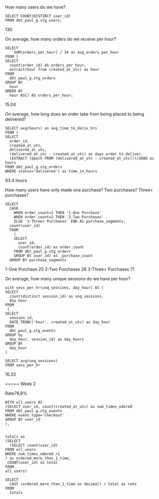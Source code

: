 How many users do we have?
```
SELECT COUNT(DISTINCT user_id)
FROM dbt_paul_g.stg_users;
```
130


On average, how many orders do we receive per hour?
```
SELECT 
    SUM(orders_per_hour) / 24 as avg_orders_per_hour
FROM (
SELECT 
  count(order_id) AS orders_per_hour, 
  extract(hour from created_at_utc) as hour
FROM 
  dbt_paul_g.stg_orders
GROUP BY 
  hour
ORDER BY
  hour ASC) AS orders_per_hour;
```
15.04


On average, how long does an order take from being placed to being delivered?
```
SELECT avg(hours) as avg_time_to_deliv_hrs 
FROM (
SELECT 
  order_id, 
  created_at_utc, 
  delivered_at_utc, 
  (delivered_at_utc - created_at_utc) as days_order_to_deliver,
  (EXTRACT (epoch FROM (delivered_at_utc - created_at_utc)))/3600 as hours
FROM dbt_paul_g.stg_orders
WHERE status='delivered') as time_in_hours
```
93.4 hours 

How many users have only made one purchase? Two purchases? Three+ purchases?

```
SELECT
  CASE 
    WHEN order_count=1 THEN '1-One Purchase'
    WHEN order_count=2 THEN '2-Two Purchases'
    ELSE '3-Three+ Purchases' END AS purchase_segments, 
  count(user_id)
  FROM
    (
    SELECT 
      user_id, 
      count(order_id) as order_count
    FROM dbt_paul_g.stg_orders
    GROUP BY user_id) as _purchase_count
  GROUP BY purchase_segments
```
  1-One Purchase     25
  2-Two Purchases    28
  3-Three+ Purchases 71


On average, how many unique sessions do we have per hour?

```
with sess_per_hr(unq_sessions, day_hour) AS (
SELECT
  count(distinct session_id) as unq_sessions,
  day_hour
FROM
 (
SELECT 
  session_id,
  DATE_TRUNC('hour', created_at_utc) as day_hour
FROM 
  dbt_paul_g.stg_events
GROUP by
  day_hour, session_id) as day_hours
GROUP BY 
  day_hour
)

SELECT avg(unq_sessions)
FROM sess_per_hr
```
16.33


=====
Week 2

Rate79,8%

```
WITH all_users AS 
(SELECT user_id, count(created_at_utc) as num_times_odered
FROM dbt_paul_g.stg_events
WHERE event_type='checkout'
GROUP BY user_id
),


totals as
(SELECT 
  (SELECT count(user_id)
FROM all_users
WHERE num_times_odered >1 
) as ordered_more_than_1_time,
 COUNT(user_id) as total
FROM 
all_users)

SELECT 
  CAST (ordered_more_than_1_time as decimal) / total as rate
FROM
  totals
```
